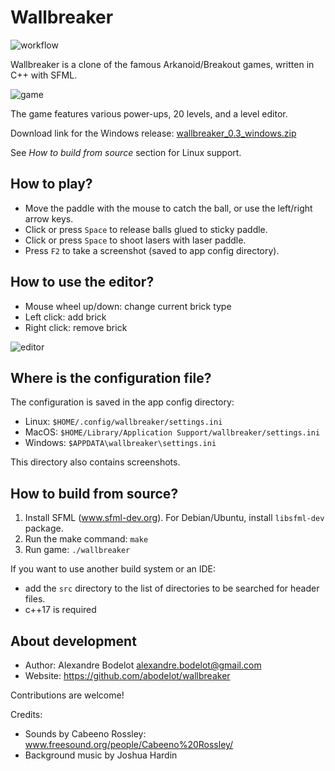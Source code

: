 # Wallbreaker

![workflow](https://github.com/abodelot/wallbreaker/actions/workflows/ci.yml/badge.svg)

Wallbreaker is a clone of the famous Arkanoid/Breakout games, written in C++ with SFML.

![game](screenshots/game.png)

The game features various power-ups, 20 levels, and a level editor.

Download link for the Windows release: [wallbreaker_0.3_windows.zip](https://github.com/abodelot/wallbreaker/releases/download/v0.3/wallbreaker_0.3-windows.zip)

See *How to build from source* section for Linux support.

## How to play?

- Move the paddle with the mouse to catch the ball, or use the left/right arrow keys.
- Click or press `Space` to release balls glued to sticky paddle.
- Click or press `Space` to shoot lasers with laser paddle.
- Press `F2` to take a screenshot (saved to app config directory).

## How to use the editor?

- Mouse wheel up/down: change current brick type
- Left click: add brick
- Right click: remove brick

![editor](screenshots/editor.png)

## Where is the configuration file?

The configuration is saved in the app config directory:

- Linux: `$HOME/.config/wallbreaker/settings.ini`
- MacOS: `$HOME/Library/Application Support/wallbreaker/settings.ini`
- Windows: `$APPDATA\wallbreaker\settings.ini`

This directory also contains screenshots.

## How to build from source?

1. Install SFML (www.sfml-dev.org). For Debian/Ubuntu, install `libsfml-dev` package.
2. Run the make command: `make`
3. Run game: `./wallbreaker`

If you want to use another build system or an IDE:
- add the `src` directory to the list of directories to be searched for header files.
- c++17 is required

## About development

- Author: Alexandre Bodelot <alexandre.bodelot@gmail.com>
- Website: https://github.com/abodelot/wallbreaker

Contributions are welcome!

Credits:

- Sounds by Cabeeno Rossley: www.freesound.org/people/Cabeeno%20Rossley/
- Background music by Joshua Hardin
